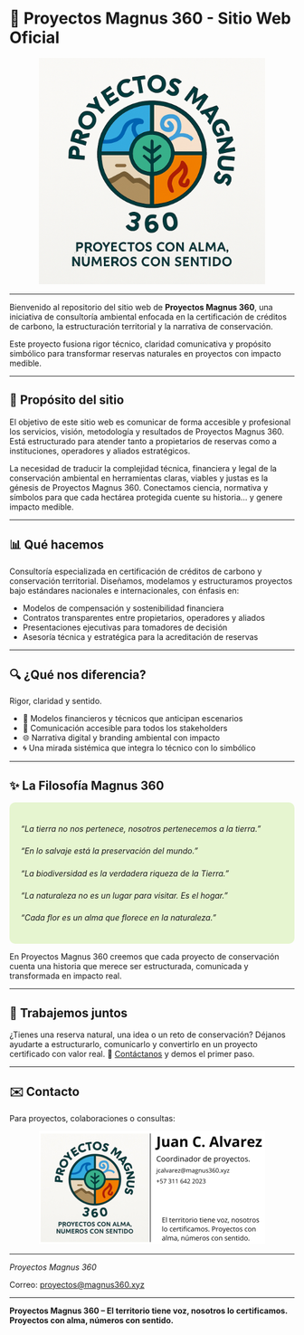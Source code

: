 # 🌱 Proyectos Magnus 360 - Sitio Web Oficial

<p align="center">
  <img src="logo.jpg" alt="Logo Proyectos Magnus 360" width="400"/>
</p>

---

Bienvenido al repositorio del sitio web de **Proyectos Magnus 360**, una iniciativa de consultoría ambiental enfocada en la certificación de créditos de carbono, la estructuración territorial y la narrativa de conservación.

Este proyecto fusiona rigor técnico, claridad comunicativa y propósito simbólico para transformar reservas naturales en proyectos con impacto medible.

---

## 🚀 Propósito del sitio

El objetivo de este sitio web es comunicar de forma accesible y profesional los servicios, visión, metodología y resultados de Proyectos Magnus 360. Está estructurado para atender tanto a propietarios de reservas como a instituciones, operadores y aliados estratégicos.

La necesidad de traducir la complejidad técnica, financiera y legal de la conservación ambiental en herramientas claras, viables y justas es la génesis de Proyectos Magnus 360.
Conectamos ciencia, normativa y símbolos para que cada hectárea protegida cuente su historia… y genere impacto medible.

---

## 📊 Qué hacemos
Consultoría especializada en certificación de créditos de carbono y conservación territorial.
Diseñamos, modelamos y estructuramos proyectos bajo estándares nacionales e internacionales, con énfasis en:
- Modelos de compensación y sostenibilidad financiera
- Contratos transparentes entre propietarios, operadores y aliados
- Presentaciones ejecutivas para tomadores de decisión
- Asesoría técnica y estratégica para la acreditación de reservas

---

## 🔍 ¿Qué nos diferencia?
Rigor, claridad y sentido.
- 🧮 Modelos financieros y técnicos que anticipan escenarios
- 🎯 Comunicación accesible para todos los stakeholders
- 🌐 Narrativa digital y branding ambiental con impacto
- 🌀 Una mirada sistémica que integra lo técnico con lo simbólico
 
---
## ✨ La Filosofía Magnus 360

<div style="background-color:#e6f5d0; padding:20px; border-radius:10px; font-style:italic; line-height:1.8;">

<p>“La tierra no nos pertenece, nosotros pertenecemos a la tierra.”</p>
<p>“En lo salvaje está la preservación del mundo.”</p>
<p>“La biodiversidad es la verdadera riqueza de la Tierra.”</p>
<p>“La naturaleza no es un lugar para visitar. Es el hogar.”</p>
<p>“Cada flor es un alma que florece en la naturaleza.”</p>

</div>

En Proyectos Magnus 360 creemos que cada proyecto de conservación cuenta una historia que merece ser estructurada, comunicada y transformada en impacto real.

---

## 🚀 Trabajemos juntos
¿Tienes una reserva natural, una idea o un reto de conservación?
Déjanos ayudarte a estructurarlo, comunicarlo y convertirlo en un proyecto certificado con valor real.
📩 [Contáctanos](mailto:proyectos@magnus360.com?subject=Consulta&body=Hola%2C%20quiero%20saber%20m%C3%A1s%20sobre%20sus%20servicios.)
y demos el primer paso.

---

## ✉️ Contacto

Para proyectos, colaboraciones o consultas:

<p align="center">
  <img src="Firma_email.png" alt="Firma Email Magnus 360" width="400"/>
</p>

---
*Proyectos Magnus 360*  

Correo: [proyectos@magnus360.xyz](mailto:proyectos@magnus360.com?subject=Consulta&body=Hola%2C%20quiero%20saber%20m%C3%A1s%20sobre%20sus%20servicios.)   

---

**Proyectos Magnus 360 – El territorio tiene voz, nosotros lo certificamos. Proyectos con alma, números con sentido.**

